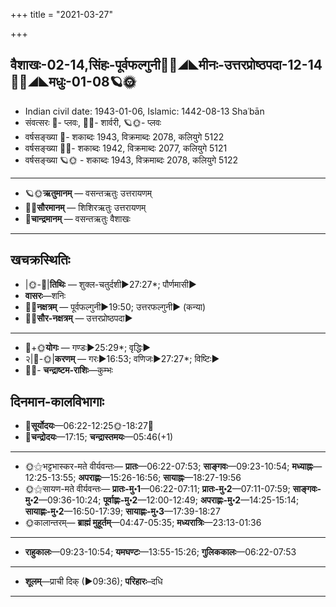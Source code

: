 +++
title = "2021-03-27"

+++
## वैशाखः-02-14,सिंहः-पूर्वफल्गुनी🌛🌌◢◣मीनः-उत्तरप्रोष्ठपदा-12-14🌌🌞◢◣मधुः-01-08🪐🌞
- Indian civil date: 1943-01-06, Islamic: 1442-08-13 Shaʿbān
- संवत्सरः 🌛- प्लवः, 🌌🌞- शार्वरी, 🪐🌞- प्लवः
- वर्षसङ्ख्या 🌛- शकाब्दः 1943, विक्रमाब्दः 2078, कलियुगे 5122
- वर्षसङ्ख्या 🌌🌞- शकाब्दः 1942, विक्रमाब्दः 2077, कलियुगे 5121
- वर्षसङ्ख्या 🪐🌞 - शकाब्दः 1943, विक्रमाब्दः 2078, कलियुगे 5122
___________________
- 🪐🌞**ऋतुमानम्** — वसन्तऋतुः उत्तरायणम्
- 🌌🌞**सौरमानम्** — शिशिरऋतुः उत्तरायणम्
- 🌛**चान्द्रमानम्** — वसन्तऋतुः वैशाखः
___________________


## खचक्रस्थितिः
- |🌞-🌛|**तिथिः** — शुक्ल-चतुर्दशी►27:27*; पौर्णमासी►  
- **वासरः**—शनिः  
- 🌌🌛**नक्षत्रम्** — पूर्वफल्गुनी►19:50; उत्तरफल्गुनी► (कन्या)  
- 🌌🌞**सौर-नक्षत्रम्** — उत्तरप्रोष्ठपदा►  
___________________
- 🌛+🌞**योगः** — गण्डः►25:29*; वृद्धिः►  
- २|🌛-🌞|**करणम्** — गरः►16:53; वणिजः►27:27*; विष्टिः►  
- 🌌🌛- **चन्द्राष्टम-राशिः**—कुम्भः  


## दिनमान-कालविभागाः
- 🌅**सूर्योदयः**—06:22-12:25🌞️-18:27🌇  
- 🌛**चन्द्रोदयः**—17:15; **चन्द्रास्तमयः**—05:46(+1)  
___________________
- 🌞⚝भट्टभास्कर-मते वीर्यवन्तः— **प्रातः**—06:22-07:53; **साङ्गवः**—09:23-10:54; **मध्याह्नः**—12:25-13:55; **अपराह्णः**—15:26-16:56; **सायाह्नः**—18:27-19:56  
- 🌞⚝सायण-मते वीर्यवन्तः— **प्रातः-मु॰1**—06:22-07:11; **प्रातः-मु॰2**—07:11-07:59; **साङ्गवः-मु॰2**—09:36-10:24; **पूर्वाह्णः-मु॰2**—12:00-12:49; **अपराह्णः-मु॰2**—14:25-15:14; **सायाह्णः-मु॰2**—16:50-17:39; **सायाह्णः-मु॰3**—17:39-18:27  
- 🌞कालान्तरम्— **ब्राह्मं मुहूर्तम्**—04:47-05:35; **मध्यरात्रिः**—23:13-01:36  
___________________
- **राहुकालः**—09:23-10:54; **यमघण्टः**—13:55-15:26; **गुलिककालः**—06:22-07:53  
___________________
- **शूलम्**—प्राची दिक् (►09:36); **परिहारः**–दधि  
___________________
